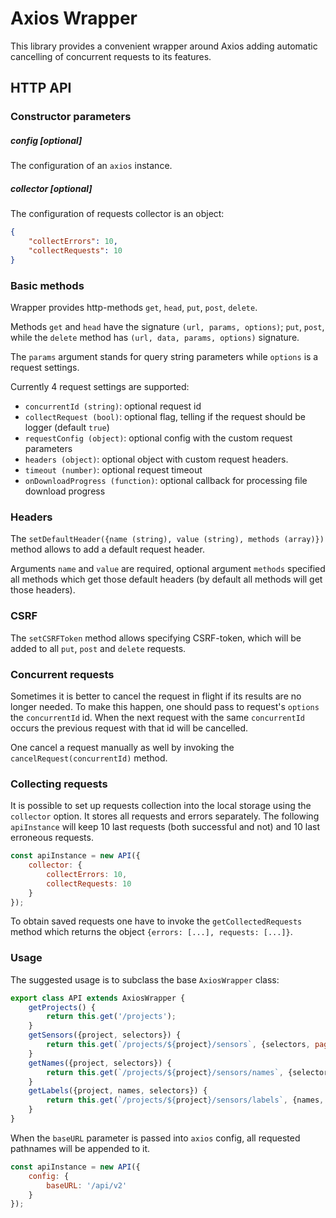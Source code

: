 # Axios Wrapper
This library provides a convenient wrapper around Axios adding automatic cancelling of concurrent requests
to its features.

## HTTP API

### Constructor parameters

##### config [optional]
The configuration of an `axios` instance.

##### collector [optional]
The configuration of requests collector is an object:
```json
{
    "collectErrors": 10,
    "collectRequests": 10
}
```

### Basic methods
Wrapper provides http-methods `get`, `head`, `put`, `post`, `delete`.

Methods `get` and `head` have the signature `(url, params, options)`; `put`, `post`, while the `delete` method
has `(url, data, params, options)` signature.

The `params` argument stands for query string parameters while `options` is a request settings.

Currently 4 request settings are supported:
- `concurrentId (string)`: optional request id
- `collectRequest (bool)`: optional flag, telling if the request should be logger (default `true`)
- `requestConfig (object)`: optional config with the custom request parameters
- `headers (object)`: optional object with custom request headers.
- `timeout (number)`: optional request timeout
- `onDownloadProgress (function)`: optional callback for processing file download progress

### Headers
The `setDefaultHeader({name (string), value (string), methods (array)})` method allows to add a default
request header.

Arguments `name` and `value` are required, optional argument `methods` specified all methods which get those
default headers (by default all methods will get those headers).

### CSRF
The `setCSRFToken` method allows specifying CSRF-token, which will be added to all `put`, `post` and `delete`
requests.

### Concurrent requests
Sometimes it is better to cancel the request in flight if its results are no longer needed. To make this
happen, one should pass to request's `options` the `concurrentId` id. When the next request with the same
`concurrentId` occurs the previous request with that id will be cancelled.

One cancel a request manually as well by invoking the `cancelRequest(concurrentId)` method.

### Collecting requests
It is possible to set up requests collection into the local storage using the `collector` option. It stores
all requests and errors separately. The following `apiInstance` will keep 10 last requests (both successful
and not) and 10 last erroneous requests.
```javascript
const apiInstance = new API({
    collector: {
        collectErrors: 10,
        collectRequests: 10
    }
});
```

To obtain saved requests one have to invoke the `getCollectedRequests` method which returns the object
`{errors: [...], requests: [...]}`.

### Usage
The suggested usage is to subclass the base `AxiosWrapper` class:
```javascript
export class API extends AxiosWrapper {
    getProjects() {
        return this.get('/projects');
    }
    getSensors({project, selectors}) {
        return this.get(`/projects/${project}/sensors`, {selectors, pageSize: 200});
    }
    getNames({project, selectors}) {
        return this.get(`/projects/${project}/sensors/names`, {selectors});
    }
    getLabels({project, names, selectors}) {
        return this.get(`/projects/${project}/sensors/labels`, {names, selectors});
    }
}
```

When the `baseURL` parameter is passed into `axios` config, all requested pathnames will be appended to it.
```javascript
const apiInstance = new API({
    config: {
        baseURL: '/api/v2'
    }
});
```
